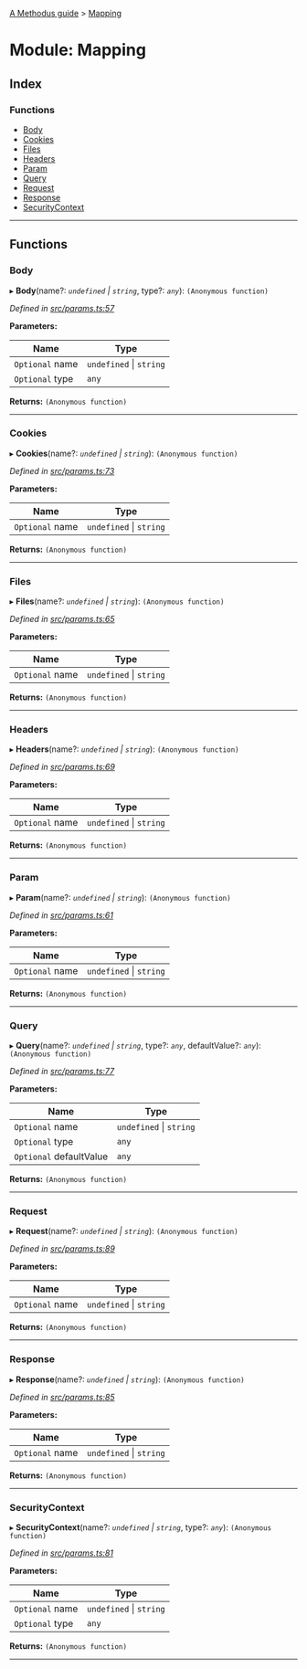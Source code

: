 [A Methodus guide](../README.md) > [Mapping](../modules/mapping.md)

# Module: Mapping

## Index

### Functions

* [Body](mapping.md#body)
* [Cookies](mapping.md#cookies)
* [Files](mapping.md#files)
* [Headers](mapping.md#headers)
* [Param](mapping.md#param)
* [Query](mapping.md#query)
* [Request](mapping.md#request)
* [Response](mapping.md#response)
* [SecurityContext](mapping.md#securitycontext)

---

## Functions

<a id="body"></a>

###  Body

▸ **Body**(name?: *`undefined` \| `string`*, type?: *`any`*): `(Anonymous function)`

*Defined in [src/params.ts:57](https://github.com/nodulusteam/methodus.dev/blob/3c34c71/src/params.ts#L57)*

**Parameters:**

| Name | Type |
| ------ | ------ |
| `Optional` name | `undefined` \| `string` |
| `Optional` type | `any` |

**Returns:** `(Anonymous function)`

___
<a id="cookies"></a>

###  Cookies

▸ **Cookies**(name?: *`undefined` \| `string`*): `(Anonymous function)`

*Defined in [src/params.ts:73](https://github.com/nodulusteam/methodus.dev/blob/3c34c71/src/params.ts#L73)*

**Parameters:**

| Name | Type |
| ------ | ------ |
| `Optional` name | `undefined` \| `string` |

**Returns:** `(Anonymous function)`

___
<a id="files"></a>

###  Files

▸ **Files**(name?: *`undefined` \| `string`*): `(Anonymous function)`

*Defined in [src/params.ts:65](https://github.com/nodulusteam/methodus.dev/blob/3c34c71/src/params.ts#L65)*

**Parameters:**

| Name | Type |
| ------ | ------ |
| `Optional` name | `undefined` \| `string` |

**Returns:** `(Anonymous function)`

___
<a id="headers"></a>

###  Headers

▸ **Headers**(name?: *`undefined` \| `string`*): `(Anonymous function)`

*Defined in [src/params.ts:69](https://github.com/nodulusteam/methodus.dev/blob/3c34c71/src/params.ts#L69)*

**Parameters:**

| Name | Type |
| ------ | ------ |
| `Optional` name | `undefined` \| `string` |

**Returns:** `(Anonymous function)`

___
<a id="param"></a>

###  Param

▸ **Param**(name?: *`undefined` \| `string`*): `(Anonymous function)`

*Defined in [src/params.ts:61](https://github.com/nodulusteam/methodus.dev/blob/3c34c71/src/params.ts#L61)*

**Parameters:**

| Name | Type |
| ------ | ------ |
| `Optional` name | `undefined` \| `string` |

**Returns:** `(Anonymous function)`

___
<a id="query"></a>

###  Query

▸ **Query**(name?: *`undefined` \| `string`*, type?: *`any`*, defaultValue?: *`any`*): `(Anonymous function)`

*Defined in [src/params.ts:77](https://github.com/nodulusteam/methodus.dev/blob/3c34c71/src/params.ts#L77)*

**Parameters:**

| Name | Type |
| ------ | ------ |
| `Optional` name | `undefined` \| `string` |
| `Optional` type | `any` |
| `Optional` defaultValue | `any` |

**Returns:** `(Anonymous function)`

___
<a id="request"></a>

###  Request

▸ **Request**(name?: *`undefined` \| `string`*): `(Anonymous function)`

*Defined in [src/params.ts:89](https://github.com/nodulusteam/methodus.dev/blob/3c34c71/src/params.ts#L89)*

**Parameters:**

| Name | Type |
| ------ | ------ |
| `Optional` name | `undefined` \| `string` |

**Returns:** `(Anonymous function)`

___
<a id="response"></a>

###  Response

▸ **Response**(name?: *`undefined` \| `string`*): `(Anonymous function)`

*Defined in [src/params.ts:85](https://github.com/nodulusteam/methodus.dev/blob/3c34c71/src/params.ts#L85)*

**Parameters:**

| Name | Type |
| ------ | ------ |
| `Optional` name | `undefined` \| `string` |

**Returns:** `(Anonymous function)`

___
<a id="securitycontext"></a>

###  SecurityContext

▸ **SecurityContext**(name?: *`undefined` \| `string`*, type?: *`any`*): `(Anonymous function)`

*Defined in [src/params.ts:81](https://github.com/nodulusteam/methodus.dev/blob/3c34c71/src/params.ts#L81)*

**Parameters:**

| Name | Type |
| ------ | ------ |
| `Optional` name | `undefined` \| `string` |
| `Optional` type | `any` |

**Returns:** `(Anonymous function)`

___

